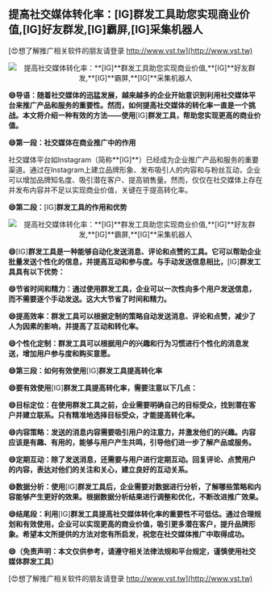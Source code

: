 ## **提高社交媒体转化率：**[IG]**群发工具助您实现商业价值,**[IG]**好友群发,**[IG]**霸屏,**[IG]**采集机器人**

[😍想了解推广相关软件的朋友请登录 http://www.vst.tw](http://www.vst.tw)

 <center><img src="https://vst.tw/MP4/tuiguang/png/8.png" alt="提高社交媒体转化率：**[IG]**群发工具助您实现商业价值,**[IG]**好友群发,**[IG]**霸屏,**[IG]**采集机器人"></center>

**😄导语：随着社交媒体的迅猛发展，越来越多的企业开始意识到利用社交媒体平台来推广产品和服务的重要性。然而，如何提高社交媒体的转化率一直是一个挑战。本文将介绍一种有效的方法——使用**[IG]**群发工具，帮助您实现更高的商业价值。**

**😄第一段：社交媒体在商业推广中的作用**

社交媒体平台如Instagram（简称**[IG]**）已经成为企业推广产品和服务的重要渠道。通过在Instagram上建立品牌形象、发布吸引人的内容和与粉丝互动，企业可以增加品牌知名度、吸引潜在客户、提高销售量。然而，仅仅在社交媒体上存在并发布内容并不足以实现商业价值，关键在于提高转化率。

**😄第二段：**[IG]**群发工具的作用和优势**

 <center><img src="https://vst.tw/MP4/tuiguang/png/1.png" alt="提高社交媒体转化率：**[IG]**群发工具助您实现商业价值,**[IG]**好友群发,**[IG]**霸屏,**[IG]**采集机器人"></center>

**😄**[IG]**群发工具是一种能够自动化发送消息、评论和点赞的工具。它可以帮助企业批量发送个性化的信息，并提高互动和参与度。与手动发送信息相比，**[IG]**群发工具具有以下优势：**

**😄节省时间和精力：通过使用群发工具，企业可以一次性向多个用户发送信息，而不需要逐个手动发送。这大大节省了时间和精力。**

**😄提高效率：群发工具可以根据定制的策略自动发送消息、评论和点赞，减少了人为因素的影响，并提高了互动和转化率。**

**😄个性化定制：群发工具可以根据用户的兴趣和行为习惯进行个性化的消息发送，增加用户参与度和购买意愿。**

**😄第三段：如何有效使用**[IG]**群发工具提高转化率**

**😄要有效使用**[IG]**群发工具提高转化率，需要注意以下几点：**

**😄目标定位：在使用群发工具之前，企业需要明确自己的目标受众，找到潜在客户并建立联系。只有精准地选择目标受众，才能提高转化率。**

**😄内容策略：发送的消息内容需要吸引用户的注意力，并激发他们的兴趣。内容应该是有趣、有用的，能够与用户产生共鸣，引导他们进一步了解产品或服务。**

**😄定期互动：除了发送消息，还需要与用户进行定期互动。回复评论、点赞用户的内容，表达对他们的关注和关心，建立良好的互动关系。**

**😄数据分析：使用**[IG]**群发工具后，企业需要对数据进行分析，了解哪些策略和内容能够产生更好的效果。根据数据分析结果进行调整和优化，不断改进推广效果。**

**😄结尾段：利用**[IG]**群发工具提高社交媒体转化率的重要性不可低估。通过合理规划和有效使用，企业可以实现更高的商业价值，吸引更多潜在客户，提升品牌形象。希望本文所提供的方法对您有所启发，祝您在社交媒体推广中取得成功。**

**😄（免责声明：本文仅供参考，请遵守相关法律法规和平台规定，谨慎使用社交媒体群发工具）**

[😍想了解推广相关软件的朋友请登录 http://www.vst.tw](http://www.vst.tw)



